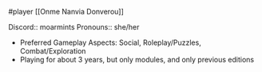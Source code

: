  #player [[Onme Nanvia Donverou]]

Discord:: moarmints
Pronouns:: she/her

* Preferred Gameplay Aspects: Social, Roleplay/Puzzles, Combat/Exploration
* Playing for about 3 years, but only modules, and only previous editions